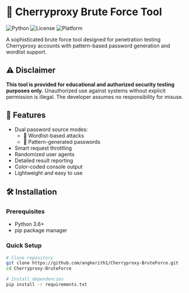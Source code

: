 # 🔐 Cherryproxy Brute Force Tool

![Python](https://img.shields.io/badge/Python-3.x-blue?logo=python)
![License](https://img.shields.io/badge/License-MIT-red)
![Platform](https://img.shields.io/badge/Platform-Windows%20%7C%20Linux%20%7C%20MacOS-lightgrey)

A sophisticated brute force tool designed for penetration testing Cherryproxy accounts with pattern-based password generation and wordlist support.

## ⚠️ Disclaimer 
**This tool is provided for educational and authorized security testing purposes only.** Unauthorized use against systems without explicit permission is illegal. The developer assumes no responsibility for misuse.

## 🚀 Features
- Dual password source modes:
  - 📁 Wordlist-based attacks
  - 🎲 Pattern-generated passwords
- Smart request throttling
- Randomized user agents
- Detailed result reporting
- Color-coded console output
- Lightweight and easy to use

## 🛠 Installation

### Prerequisites
- Python 3.6+
- pip package manager

### Quick Setup
```bash
# Clone repository
git clone https://github.com/angkerith1/Cherryproxy-BruteForce.git
cd Cherryproxy-BruteForce

# Install dependencies
pip install -r requirements.txt
